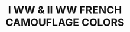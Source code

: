 ---
title: "I WW & II WW FRENCH CAMOUFLAGE COLORS"
price: "TBA"
desc: "Opis nije dostupan"
img_path: "/assets/img/A.MIG-7110.jpg"
brand: AMMO
available: true
cat: "acrylics"
subcat: "ACRYLIC PAINT SETS"
subsubcat: "SS"
---